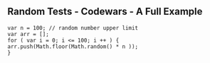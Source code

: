 ## Random Tests - Codewars - A Full Example


```
var n = 100; // random number upper limit
var arr = [];
for ( var i = 0; i <= 100; i ++ ) {
arr.push(Math.floor(Math.random() * n ));
}
```

